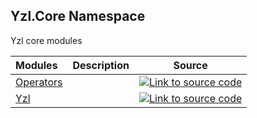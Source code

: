 ## Yzl.Core Namespace

Yzl core modules

Modules | Description | Source
:--- | :--- | :---:
[Operators](http://localhost:8089/reference/yzl-core-operators) | &#32; | [![Link to source code](http://localhost:8089/content/img/github.png)](https://github.com/queil/yzl/tree/master/src/Yzl/Operators.fs#L4-4)
[Yzl](http://localhost:8089/reference/yzl-core-yzl) | &#32; | [![Link to source code](http://localhost:8089/content/img/github.png)](https://github.com/queil/yzl/tree/master/src/Yzl/Yzl.fs#L14-14)



